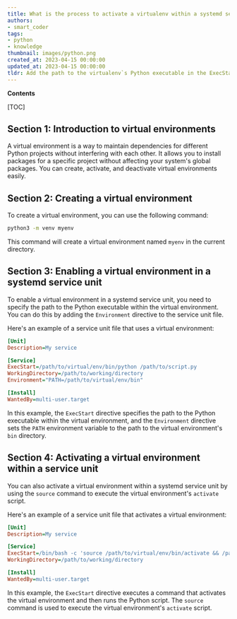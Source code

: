 ```yaml
---
title: What is the process to activate a virtualenv within a systemd service unit?
authors:
- smart_coder
tags:
- python
- knowledge
thumbnail: images/python.png
created_at: 2023-04-15 00:00:00
updated_at: 2023-04-15 00:00:00
tldr: Add the path to the virtualenv`s Python executable in the ExecStart command of the systemd service unit.
---
```


**Contents**

[TOC]

## Section 1: Introduction to virtual environments

A virtual environment is a way to maintain dependencies for different Python projects without interfering with each other. It allows you to install packages for a specific project without affecting your system's global packages. You can create, activate, and deactivate virtual environments easily.

## Section 2: Creating a virtual environment

To create a virtual environment, you can use the following command:

```bash
python3 -m venv myenv
```

This command will create a virtual environment named `myenv` in the current directory.

## Section 3: Enabling a virtual environment in a systemd service unit

To enable a virtual environment in a systemd service unit, you need to specify the path to the Python executable within the virtual environment. You can do this by adding the `Environment` directive to the service unit file.

Here's an example of a service unit file that uses a virtual environment:

```ini
[Unit]
Description=My service

[Service]
ExecStart=/path/to/virtual/env/bin/python /path/to/script.py
WorkingDirectory=/path/to/working/directory
Environment="PATH=/path/to/virtual/env/bin"

[Install]
WantedBy=multi-user.target
```

In this example, the `ExecStart` directive specifies the path to the Python executable within the virtual environment, and the `Environment` directive sets the `PATH` environment variable to the path to the virtual environment's `bin` directory.

## Section 4: Activating a virtual environment within a service unit

You can also activate a virtual environment within a systemd service unit by using the `source` command to execute the virtual environment's `activate` script.

Here's an example of a service unit file that activates a virtual environment:

```ini
[Unit]
Description=My service

[Service]
ExecStart=/bin/bash -c 'source /path/to/virtual/env/bin/activate && /path/to/virtual/env/bin/python /path/to/script.py'
WorkingDirectory=/path/to/working/directory

[Install]
WantedBy=multi-user.target
```

In this example, the `ExecStart` directive executes a command that activates the virtual environment and then runs the Python script. The `source` command is used to execute the virtual environment's `activate` script.
